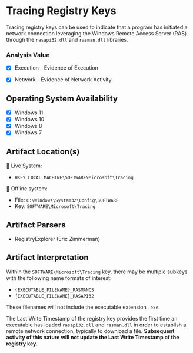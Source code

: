 # Tracing Registry Keys
Tracing registry keys can be used to indicate that a program has initiated a network connection leveraging the Windows Remote Access Server (RAS) through the `rasapi32.dll` and `rasman.dll` libraries.

### Analysis Value
 - [x] Execution - Evidence of Execution
 - [x] Network - Evidence of Network Activity


## Operating System Availability
 - [x] Windows 11
 - [x] Windows 10
 - [x] Windows 8
 - [x] Windows 7

## Artifact Location(s)
🔋 Live System:
- `HKEY_LOCAL_MACHINE\SOFTWARE\Microsoft\Tracing`

🔌 Offline system:
- File: `C:\Windows\System32\Config\SOFTWARE`
- Key: `SOFTWARE\Microsoft\Tracing`

## Artifact Parsers
 - RegistryExplorer (Eric Zimmerman)

## Artifact Interpretation
Within the `SOFTWARE\Microsoft\Tracing` key, there may be multiple subkeys with the following name formats of interest:

 - `{EXECUTABLE_FILENAME}_RASMANCS`
 - `{EXECUTABLE_FILENAME}_RASAPI32`

These filenames will not include the executable extension `.exe`.

The Last Write Timestamp of the registry key provides the first time an executable has loaded `rasapi32.dll` and `rasman.dll` in order to establish a remote network connection, typically to download a file. **Subsequent activity of this nature will not update the Last Write Timestamp of the registry key.**
